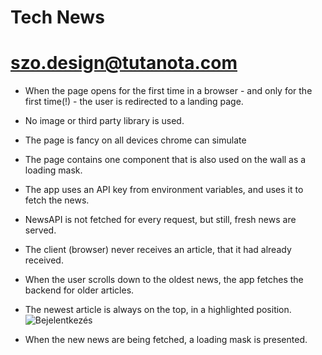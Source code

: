 # Tech News
# szo.design@tutanota.com

 - When the page opens for the first time in a browser - and only for the first time(!) - the user is redirected to a landing page.
 - No image or third party library is used.
 - The page is fancy on all devices chrome can simulate
 - The page contains one component that is also used on the wall as a loading mask.

 - The app uses an API key from environment variables, and uses it to fetch the news.
 - NewsAPI is not fetched for every request, but still, fresh news are served.
 - The client (browser) never receives an article, that it had already received.

 - When the user scrolls down to the oldest news, the app fetches the backend for older articles.
 - The newest article is always on the top, in a highlighted position.
 ![Bejelentkezés](https://user-images.githubusercontent.com/48241538/116900900-93570880-ac39-11eb-9b87-70622b5842b2.png)
- When the new news are being fetched, a loading mask is presented.
